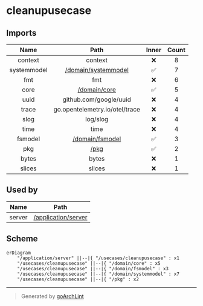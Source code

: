 # cleanupusecase

## Imports

|    Name     |                      Path                       | Inner | Count |
|:-----------:|:-----------------------------------------------:|:-----:|:-----:|
|   context   |                     context                     |  ❌   |   8   |
| systemmodel | [/domain/systemmodel](../domain/systemmodel.md) |  ✅   |   7   |
|     fmt     |                       fmt                       |  ❌   |   6   |
|    core     |        [/domain/core](../domain/core.md)        |  ✅   |   5   |
|    uuid     |             github.com/google/uuid              |  ❌   |   4   |
|    trace    |         go.opentelemetry.io/otel/trace          |  ❌   |   4   |
|    slog     |                    log/slog                     |  ❌   |   4   |
|    time     |                      time                       |  ❌   |   4   |
|   fsmodel   |     [/domain/fsmodel](../domain/fsmodel.md)     |  ✅   |   3   |
|     pkg     |                [/pkg](../pkg.md)                |  ✅   |   2   |
|    bytes    |                      bytes                      |  ❌   |   1   |
|   slices    |                     slices                      |  ❌   |   1   |

## Used by

|  Name  |                      Path                       |
|:------:|:-----------------------------------------------:|
| server | [/application/server](../application/server.md) |

## Scheme

```mermaid
erDiagram
    "/application/server" ||--|{ "/usecases/cleanupusecase" : x1
    "/usecases/cleanupusecase" ||--|{ "/domain/core" : x5
    "/usecases/cleanupusecase" ||--|{ "/domain/fsmodel" : x3
    "/usecases/cleanupusecase" ||--|{ "/domain/systemmodel" : x7
    "/usecases/cleanupusecase" ||--|{ "/pkg" : x2
```

---

> Generated by [goArchLint](https://github.com/gbh007/goarchlint)
